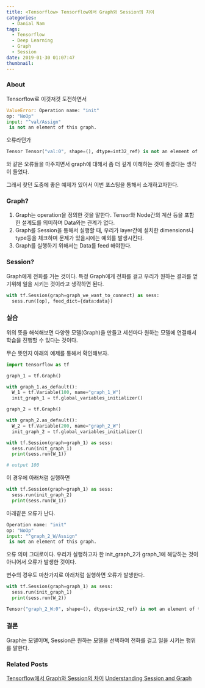 ```yaml
---
title: <Tensorflow> Tensorflow에서 Graph와 Session의 차이
categories:
  - Danial Nam
tags:
  - Tensorflow
  - Deep Learning
  - Graph
  - Session
date: 2019-01-30 01:07:47
thumbnail:
---
```

<div style='display: none;'>
<img src="/images/danial/tensorflow.jpeg">
</div>

### About
Tensorflow로 이것저것 도전하면서
```python
ValueError: Operation name: "init"
op: "NoOp"
input: "^val/Assign"
 is not an element of this graph.
```
오류라던가
```python
Tensor Tensor("val:0", shape=(), dtype=int32_ref) is not an element of this graph.
```
와 같은 오류들을 마주치면서 graph에 대해서 좀 더 깊게 이해하는 것이 좋겠다는 생각이 들었다.

그래서 찾던 도중에 좋은 예제가 있어서 이번 포스팅을 통해서 소개하고자한다.

### Graph?
1. Graph는 operation을 정의한 것을 말한다. Tensor와 Node간의 계산 등을 포함한 설계도를 의미하며 Data와는 관계가 없다.
2. Graph를 Session을 통해서 실행할 때, 우리가 layer간에 설치한 dimensions나 type등을 체크하며 문제가 있을시에는 예외를 발생시킨다.
3. Graph를 실행하기 위해서는 Data를 feed 해야한다.

### Session?
Graph에게 전화를 거는 것이다. 특정 Graph에게 전화를 걸고 우리가 원하는 결과를 얻기위해 일을 시키는 것이라고 생각하면 된다.
```python
with tf.Session(graph=graph_we_want_to_connect) as sess:
  sess.run([op], feed_dict={data:data})
```

### 실습
위의 뜻을 해석해보면 다양한 모델(Graph)을 만들고 세션마다 원하는 모델에 연결해서 학습을 진행할 수 있다는 것이다.

무슨 뜻인지 아래의 예제를 통해서 확인해보자.

```python
import tensorflow as tf

graph_1 = tf.Graph()

with graph_1.as_default():
  W_1 = tf.Variable(100, name="graph_1_W")
  init_graph_1 = tf.global_variables_initializer()

graph_2 = tf.Graph()

with graph_2.as_default():
  W_2 = tf.Variable(200, name="graph_2_W")
  init_graph_2 = tf.global_variables_initializer()

with tf.Session(graph=graph_1) as sess:
  sess.run(init_graph_1)
  print(sess.run(W_1))

# output 100
```
이 경우에 아래처럼 실행하면
```python
with tf.Session(graph=graph_1) as sess:
  sess.run(init_graph_2)
  print(sess.run(W_1))
```
아래같은 오류가 난다.
```python
Operation name: "init"
op: "NoOp"
input: "^graph_2_W/Assign"
 is not an element of this graph.
```
오류 의미 그대로이다. 우리가 실행하고자 한 init_graph_2가 graph_1에 해당하는 것이 아니어서 오류가 발생한 것이다.

변수의 경우도 마찬가지로 아래처럼 실행하면 오류가 발생한다.
```python
with tf.Session(graph=graph_1) as sess:
  sess.run(init_graph_1)
  print(sess.run(W_2))
```

```python
Tensor("graph_2_W:0", shape=(), dtype=int32_ref) is not an element of this graph.
```

### 결론
Graph는 모델이며, Session은 원하는 모델을 선택하여 전화를 걸고 일을 시키는 행위를 말한다.

### Related Posts
[<Tensorflow> Tensorflow에서 Graph와 Session의 차이](https://danthetech.netlify.com/DataScience/tensorflow-difference-between-graph-and-session/)
[Understanding Session and Graph](http://goingmyway.cn/2017/07/14/Understanding-Session-and-Graph/)
